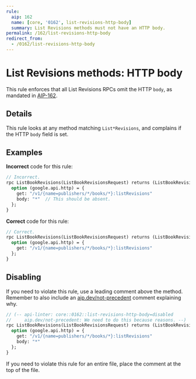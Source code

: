 ```yaml
---
rule:
  aip: 162
  name: [core, '0162', list-revisions-http-body]
  summary: List Revisions methods must not have an HTTP body.
permalink: /162/list-revisions-http-body
redirect_from:
  - /0162/list-revisions-http-body
---
```


# List Revisions methods: HTTP body

This rule enforces that all List Revisions RPCs omit the HTTP `body`,
as mandated in [AIP-162][].

## Details

This rule looks at any method matching `List*Revisions`, and complains
if the HTTP `body` field is set.

## Examples

**Incorrect** code for this rule:

```proto
// Incorrect.
rpc ListBookRevisions(ListBookRevisionsRequest) returns (ListBookRevisionsResponse) {
  option (google.api.http) = {
    get: "/v1/{name=publishers/*/books/*}:listRevisions"
    body: "*"  // This should be absent.
  };
}
```

**Correct** code for this rule:

```proto
// Correct.
rpc ListBookRevisions(ListBookRevisionsRequest) returns (ListBookRevisionsResponse) {
  option (google.api.http) = {
    get: "/v1/{name=publishers/*/books/*}:listRevisions"
  };
}
```

## Disabling

If you need to violate this rule, use a leading comment above the method.
Remember to also include an [aip.dev/not-precedent][] comment explaining why.

```proto
// (-- api-linter: core::0162::list-revisions-http-body=disabled
//     aip.dev/not-precedent: We need to do this because reasons. --)
rpc ListBookRevisions(ListBookRevisionsRequest) returns (ListBookRevisionsResponse) {
  option (google.api.http) = {
    get: "/v1/{name=publishers/*/books/*}:listRevisions"
    body: "*"
  };
}
```

If you need to violate this rule for an entire file, place the comment at the
top of the file.

[aip-162]: https://aip.dev/162
[aip.dev/not-precedent]: https://aip.dev/not-precedent
